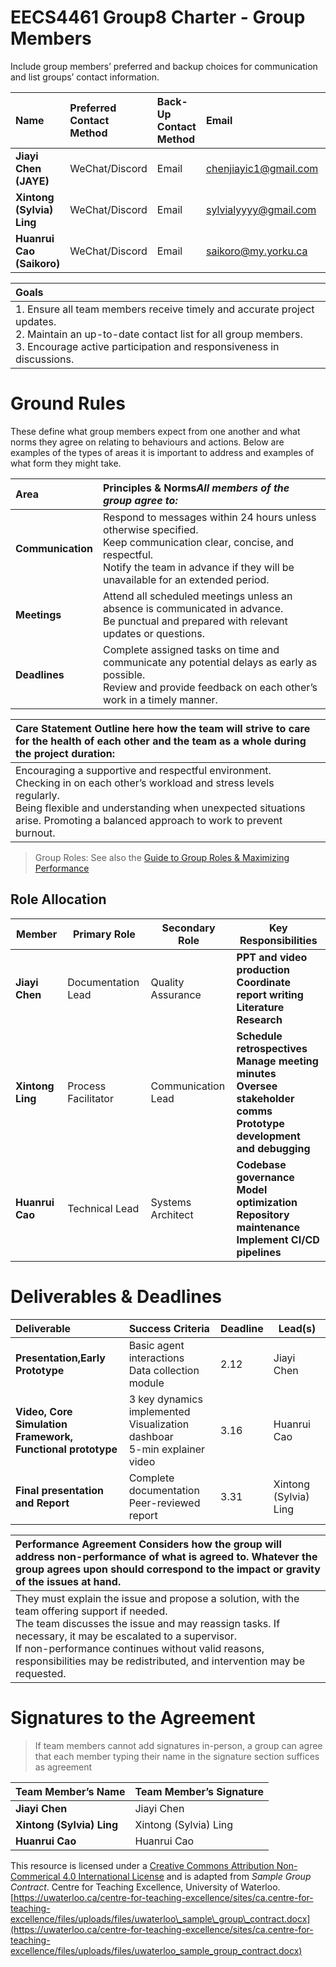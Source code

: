# EECS4461 Group8 Charter - Group Members

Include group members’ preferred and backup choices for communication and list groups’ contact information.

| Name                            | Preferred<br />Contact Method | Back-Up<br />Contact <br />Method | Email                 | WhatsApp/Phone |
| :------------------------------ | :---------------------------- | :-------------------------------- | :-------------------- | :------------- |
| **Jiayi Chen (JAYE)**     | WeChat/Discord                | Email                             | chenjiayic1@gmail.com | 437-343-3690   |
| **Xintong (Sylvia) Ling** | WeChat/Discord                | Email                             | sylvialyyyy@gmail.com | 705-970-7066   |
| **Huanrui Cao (Saikoro)** | WeChat/Discord                | Email                             | saikoro@my.yorku.ca   | 647-269-0026   |

| Goals                                                                                                                                                                                                                       |
| :-------------------------------------------------------------------------------------------------------------------------------------------------------------------------------------------------------------------------- |
| 1\.	Ensure all team members receive timely and accurate project updates. 	<br />2\.	Maintain an up-to-date contact list for all group members. 	<br />3\.	Encourage active participation and responsiveness in discussions. |

# Ground Rules

These define what group members expect from one another and what norms they agree on relating to behaviours and actions. Below are examples of the types of areas it is important to address and examples of what form they might take.

| Area                    | Principles & Norms*All members of the group agree to:*                                                                                                                                                     |
| :---------------------- | :----------------------------------------------------------------------------------------------------------------------------------------------------------------------------------------------------------- |
| **Communication** | Respond to messages within 24 hours unless otherwise specified.<br />Keep communication clear, concise, and respectful. <br />Notify the team in advance if they will be unavailable for an extended period. |
| **Meetings**      | Attend all scheduled meetings unless an absence is communicated in advance.<br />Be punctual and prepared with relevant updates or questions.                                                                |
| **Deadlines**     | Complete assigned tasks on time and communicate any potential delays as early as possible.<br />Review and provide feedback on each other’s work in a timely manner.                                        |

| Care Statement Outline here how the team will strive to care for the health of each other and the team as a whole during the project duration:                                                                                                                  |
| :-------------------------------------------------------------------------------------------------------------------------------------------------------------------------------------------------------------------------------------------------------------- |
| Encouraging a supportive and respectful environment.<br />Checking in on each other’s workload and stress levels regularly. <br />Being flexible and understanding when unexpected situations arise. Promoting a balanced approach to work to prevent burnout. |

> Group Roles: See also the [Guide to Group Roles &amp; Maximizing Performance](https://learningcommons.yorku.ca/wp-content/uploads/2021/01/Guide-Group-Roles.pdf)

## Role Allocation

| Member                 | Primary Role        | Secondary Role     | Key Responsibilities                                                                                                                                                 |
| ---------------------- | ------------------- | ------------------ | -------------------------------------------------------------------------------------------------------------------------------------------------------------------- |
| **Jiayi Chen**   | Documentation Lead  | Quality Assurance  | **PPT and video production**<br />**Coordinate report writing**<br />**Literature Research**                                                       |
| **Xintong Ling** | Process Facilitator | Communication Lead | **Schedule retrospectives**<br />**Manage meeting minutes**<br />**Oversee stakeholder comms** <br />**Prototype development and debugging** |
| **Huanrui Cao**  | Technical Lead      | Systems Architect  | **Codebase governance**<br />**Model optimization**<br />**Repository maintenance**  <br />   **Implement CI/CD pipelines**                  |

# Deliverables & Deadlines

| Deliverable                                                              | Success Criteria                                                                  | Deadline | Lead(s)               |
| :----------------------------------------------------------------------- | :-------------------------------------------------------------------------------- | :------- | --------------------- |
| **Presentation,Early Prototype**                                   | Basic agent interactions<br />Data collection module                              | 2.12     | Jiayi Chen            |
| **Video, Core Simulation Framework, <br />Functional prototype** | 3 key dynamics implemented<br />Visualization dashboar<br />5-min explainer video | 3.16     | Huanrui Cao           |
| **Final presentation and Report**                                  | Complete documentation<br />Peer-reviewed report                                  | 3.31     | Xintong (Sylvia) Ling |

| Performance Agreement Considers how the group will address non-performance of what is agreed to. Whatever the group agrees upon should correspond to the impact or gravity of the issues at hand.                                                                                                                                              |
| :--------------------------------------------------------------------------------------------------------------------------------------------------------------------------------------------------------------------------------------------------------------------------------------------------------------------------------------------- |
| They must explain the issue and propose a solution, with the team offering support if needed.<br />The team discusses the issue and may reassign tasks. If necessary, it may be escalated to a supervisor. <br />If non-performance continues without valid reasons, responsibilities may be redistributed, and intervention may be requested. |

# Signatures to the Agreement

> If team members cannot add signatures in-person, a group can agree that each member typing their name in the signature section suffices as agreement

| Team Member’s Name             | Team Member’s Signature |
| :------------------------------ | :----------------------- |
| **Jiayi Chen**            | Jiayi Chen               |
| **Xintong (Sylvia) Ling** | Xintong (Sylvia) Ling    |
| **Huanrui Cao**           | Huanrui Cao              |

This resource is licensed under a [Creative Commons Attribution Non-Commerical 4.0 International License](https://creativecommons.org/licenses/by-nc/4.0/) and is adapted from *Sample Group Contract*. Centre for Teaching Excellence, University of Waterloo. [https://uwaterloo.ca/centre-for-teaching-excellence/sites/ca.centre-for-teaching-excellence/files/uploads/files/uwaterloo\_sample\_group\_contract.docx](https://uwaterloo.ca/centre-for-teaching-excellence/sites/ca.centre-for-teaching-excellence/files/uploads/files/uwaterloo_sample_group_contract.docx)

